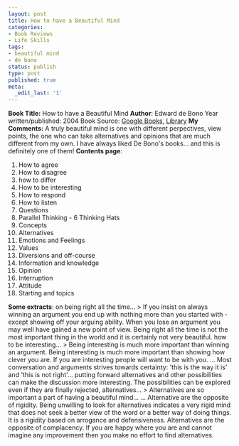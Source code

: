 ```yaml
---
layout: post
title: How to have a Beautiful Mind
categories:
- Book Reviews
- Life Skills
tags:
- beautiful mind
- de bono
status: publish
type: post
published: true
meta:
  _edit_last: '1'
---
```

**Book Title:** How to have a Beautiful Mind **Author**: Edward de Bono Year written/published: 2004 Book Source: [Google Books](http://books.google.com/books?id=Ia3SAAAACAAJ&dq=How+to+have+a+Beautiful+Mind), [Library](http://vistaweb.nlb.gov.sg/cgi-bin/cw_cgi?fullRecord+26845+3002+12367691+2+0) **My Comments:** A truly beautiful mind is one with different perpectives, view points, the one who can take alternatives and opinions that are much different from my own. I have always liked De Bono's books... and this is definitely one of them! **Contents page**:
1. How to agree
2. How to disagree
3. how to differ
4. How to be interesting
5. How to respond
6. How to listen
7. Questions
8. Parallel Thinking - 6 Thinking Hats
9. Concepts
10. Alternatives
11. Emotions and Feelings
12. Values
13. Diversions and off-course
14. Information and knowledge
15. Opinion
16. Interruption
17. Attitude
18. Starting and topics

**Some extracts**: on being right all the time... > If you insist on always winning an argument you end up with nothing more than you started with - except showing off your arguing ability. When you lose an argument you may well have gained a new point of view. Being right all the time is not the most important thing in the world and it is certainly not very beautiful.
how to be interesting... > Being interesting is much more important than winning an argument. Being interesting is much more important than showing how clever you are. If you are interesting people will want to be with you. ... Most conversation and arguments strives towards certainty: 'this is the way it is' and 'this is not right'... putting forward alternatives and other possibilities can make the discussion more interesting. The possibilities can be explored even if they are finally rejected,
alternatives... > Alternatives are so important a part of having a beautiful mind... ... Alternative are the opposite of rigidity. Being unwilling to look for alternatives indicates a very rigid mind that does not seek a better view of the word or a better way of doing things. It is a rigidity based on arrogance and defensiveness. Alternatives are the opposite of complacency. If you are happy where you are and cannot imagine any improvement then you make no effort to find alternatives.
